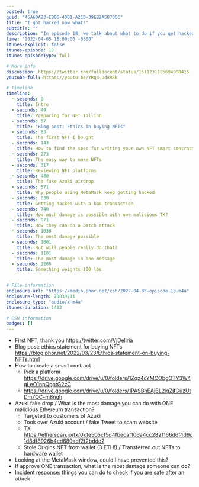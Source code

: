 ```yaml
---
posted: true
guid: "45A60A83-EB06-4DD1-A21D-39EB2A58730C"
title: "I got hacked now what?"
subtitle: ""
description: "In episode 18, we talk about what to do if you get hacked. We also share tips on how to create a smart contract, review NFT platforms and dive into the topic of incident response. Join us as we discuss the most damage possible with one malicious Ethereum transaction and how to prepare for possible attacks."
time: "2022-04-05 18:00:00 -0500"
itunes-explicit: false
itunes-episode: 18
itunes-episodeType: full

# More info
discussion: https://twitter.com/fulldecent/status/1511231185694908416
youtube-full: https://youtu.be/YRg4-ud8R3k

# Timeline
timeline:
  - seconds: 0
    title: Intro
  - seconds: 49
    title: Preparing for NFT Tallinn
  - seconds: 57
    title: "Blog post: Ethics in buying NFTs"
  - seconds: 83
    title: The first NFT I bought
  - seconds: 143
    title: How to find the spec for writing your own NFT smart contract
  - seconds: 273
    title: The easy way to make NFTs
  - seconds: 317
    title: Reviewing NFT platforms
  - seconds: 480
    title: The fake Azuki airdrop
  - seconds: 571
    title: Why people using MetaMask keep getting hacked
  - seconds: 630
    title: Getting hacked with a bad transaction
  - seconds: 740
    title: How much damage is possible with one malicious TX?
  - seconds: 971
    title: How they can do a batch attack
  - seconds: 1036
    title: The most damage possible
  - seconds: 1061
    title: But will people really do that?
  - seconds: 1101
    title: The most damage in one message
  - seconds: 1208
    title: Something weights 100 lbs


# File information
enclosure-url: "https://media.phor.net/csh/2022-04-05-episode-18.m4a"
enclosure-length: 28839711
enclosure-type: "audio/x-m4a"
itunes-duration: 1432

# CSH information
badges: []
---
```

<!--end of quick notes-->

- First NFT, thank you https://twitter.com/VjDeliria
- Blog post: ethics statement for buying NFTs https://blog.phor.net/2022/03/23/Ethics-statement-on-buying-NFTs.html
- How to create a smart contract
  - Pick a platform https://drive.google.com/drive/u/0/folders/1Zqz4cYMCObgOTY3W4qLeO1npQpptG2zC
  - https://drive.google.com/drive/u/0/folders/1PASBnEAjBL2igZjfGuzUtDm7QC-m8ngh
- Azuki fake drop / What is the most damage you can do with ONE malicious Ethereum transaction?
  - Targeted to customers of Azuki
  - Took over Azuki account / fake Tweet to scam website
  - TX https://etherscan.io/tx/0x1e505cf5d4fbecaf106a4cc2821166d6f4d9c1d8df3926b4ed689adf2f2bdde2
  - Stole Origins NFT from wallet (3 ETH!) / Transferred out NFTs to hardware wallet
- Looking at the MetaMask window, could I have prevented this?
- If approve ONE transaction, what is the most damage someone can do?
- Incident response: things you can do to check if you are safe after an attack